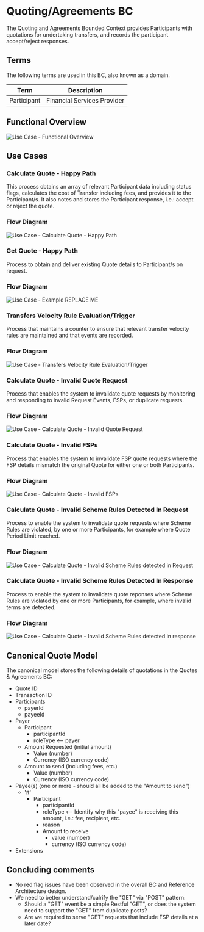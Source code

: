 # Quoting/Agreements BC

The Quoting and Agreements Bounded Context provides Participants with quotations for undertaking transfers, and records the participant accept/reject responses.

## Terms

The following terms are used in this BC, also known as a domain.

| Term | Description |
|---|---|
| Participant | Financial Services Provider |

## Functional Overview

![Use Case - Functional Overview](./assets/qtaFunctionalOverview_20210825.png)
>

## Use Cases

### Calculate Quote - Happy Path

This process obtains an array of relevant Participant data including status flags, calculates the cost of Transfer including fees, and provides it to the Participant/s.  It also notes and stores the Participant response, i.e.: accept or reject the quote.

### Flow Diagram

![Use Case - Calculate Quote - Happy Path](./assets/qtaCalculateQuoteHappyPath_20210825.png)
>

### Get Quote - Happy Path

Process to obtain and deliver existing Quote details to Participant/s on request.

### Flow Diagram

![Use Case - Example REPLACE ME](./assets/qtaGetQuoteHappyPath.png)
>

### Transfers Velocity Rule Evaluation/Trigger

Process that maintains a counter to ensure that relevant transfer velocity rules are maintained and that events are recorded.

### Flow Diagram

![Use Case - Transfers Velocity Rule Evaluation/Trigger](./assets/qtaTransfersVelocityRuleEval-Trigger_20210825.png)
>

### Calculate Quote - Invalid Quote Request

Process that enables the system to invalidate quote requests by monitoring and responding to invalid Request Events, FSPs, or duplicate requests.

### Flow Diagram

![Use Case - Calculate Quote - Invalid Quote Request](./assets/qtaCalculateQuoteInvalidQuoteRequest_20210825.png)
>

### Calculate Quote - Invalid FSPs

Process that enables the system to invalidate FSP quote requests where the FSP details mismatch the original Quote for either one or both Participants.

### Flow Diagram

![Use Case - Calculate Quote - Invalid FSPs](./assets/qtaCalculateQuoteInvalidFSPs_20210825.png)
>

### Calculate Quote - Invalid Scheme Rules Detected In Request

Process to enable the system to invalidate quote requests where Scheme Rules are violated, by one or more Participants, for example where Quote Period Limit reached.

### Flow Diagram

![Use Case - Calculate Quote - Invalid Scheme Rules detected in Request](./assets/qtaCalculateQuoteInvalidSchemeRulesRequest_20210825.png)
>

### Calculate Quote - Invalid Scheme Rules Detected In Response

Process to enable the system to invalidate quote reponses where Scheme Rules are violated by one or more Participants, for example, where invalid terms are detected.

### Flow Diagram

![Use Case - Calculate Quote - Invalid Scheme Rules detected in response](./assets/qtaCalculateQuoteInvalidSchemeRulesResponse_20210825.png)
>

## Canonical Quote Model

The canonical model stores the following details of quotations in the Quotes & Agreements BC:

 - Quote ID
 - Transaction ID
 - Participants
   - payerId
   - payeeId
 - Payer
   - Participant
     - participantId
     - roleType <-- payer
   - Amount Requested (initial amount)
     - Value (number)
     - Currency (ISO currency code)
    - Amount to send (including fees, etc.)
      - Value (number)
      - Currency (ISO currency code)
 - Payee(s) (one or more - should all be added to the "Amount to send")
   - '#'
     - Participant
       - participantId
       - roleType <-- Identify why this "payee" is receiving this amount, i.e.: fee, recipient, etc.
       - reason
       - Amount to receive
         - value (number)
         - currency (ISO currency code)
 - Extensions

## Concluding comments

 * No red flag issues have been observed in the overall BC and Reference Architecture design.
 * We need to better understand/calrify the "GET" via "POST" pattern:
   * Should a "GET" event be a simple Restful "GET", or does the system need to support the "GET" from duplicate posts?
   * Are we required to serve "GET" requests that include FSP details at a later date?

<!--## Notes -->

<!-- Footnotes themselves at the bottom. -->
[^1]: Common Interfaces: [Mojaloop Common Interface List](../../commonInterfaces.md)